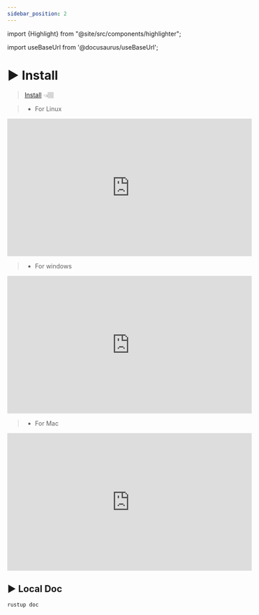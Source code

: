```yaml
---
sidebar_position: 2
---
```


import {Highlight} from "@site/src/components/highlighter";

import useBaseUrl from '@docusaurus/useBaseUrl';

# ▶️ Install

> [Install](https://www.rust-lang.org/tools/install) 👈🏽

> - For Linux

<iframe width="560" height="315" src="https://www.youtube.com/embed/iF-76CVpqMc?si=ioft8_ViQTqz8z9o" title="YouTube video player" frameborder="0" allow="accelerometer; autoplay; clipboard-write; encrypted-media; gyroscope; picture-in-picture; web-share" referrerpolicy="strict-origin-when-cross-origin" allowfullscreen></iframe>

> - For windows 

<iframe width="560" height="315" src="https://www.youtube.com/embed/wKziu4aw6hY?si=C3qYPdP9K_OvN6hY" title="YouTube video player" frameborder="0" allow="accelerometer; autoplay; clipboard-write; encrypted-media; gyroscope; picture-in-picture; web-share" referrerpolicy="strict-origin-when-cross-origin" allowfullscreen></iframe>


> - For Mac 

<iframe width="560" height="315" src="https://www.youtube.com/embed/YL8TVC83mEs?si=2WuyGLYbykzuNfr5" title="YouTube video player" frameborder="0" allow="accelerometer; autoplay; clipboard-write; encrypted-media; gyroscope; picture-in-picture; web-share" referrerpolicy="strict-origin-when-cross-origin" allowfullscreen></iframe>

## ▶️ Local Doc

```bash
rustup doc  
```